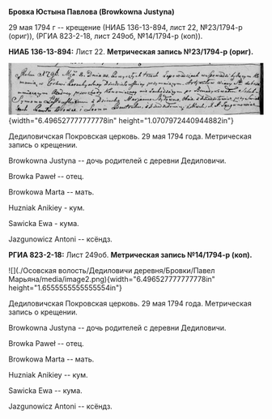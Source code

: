 **Бровка Юстына Павлова (Browkowna Justyna)**

29 мая 1794 г -- крещение (НИАБ 136-13-894, лист 22, №23/1794-р (ориг)),
(РГИА 823-2-18, лист 249об, №14/1794-р (коп)).

**НИАБ 136-13-894:** Лист 22. **Метрическая запись №23/1794-р (ориг).**

![](./media/03b745cfe6e3eb36049dacce6f7e3b3dcd09878c.png){width="6.496527777777778in"
height="1.0707972440944882in"}

Дедиловичская Покровская церковь. 29 мая 1794 года. Метрическая запись о
крещении.

Browkowna Justyna -- дочь родителей с деревни Дедиловичи.

Browka Paweł -- отец.

Browkowa Marta -- мать.

Huzniak Anikiey - кум.

Sawicka Ewa - кума.

Jazgunowicz Antoni -- ксёндз.

**РГИА 823-2-18:** Лист 249об. **Метрическая запись №14/1794-р (коп).**

![](./Осовская волость/Дедиловичи деревня/Бровки/Павел Марьяна/media/image2.png){width="6.496527777777778in"
height="1.6555555555555554in"}

Дедиловичская Покровская церковь. 29 мая 1794 года. Метрическая запись о
крещении.

Browkowna Justyna -- дочь родителей с деревни Дедиловичи.

Browka Paweł -- отец.

Browkowa Marta -- мать.

Huzniak Anikiey -- кум.

Sawicka Ewa -- кума.

Jazgunowicz Antoni -- ксёндз.
